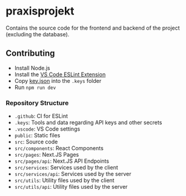 # praxisprojekt

Contains the source code for the frontend and backend of the project (excluding the database).

## Contributing

- Install Node.js
- Install the [VS Code ESLint Extension](https://marketplace.visualstudio.com/items?itemName=dbaeumer.vscode-eslint)
- Copy [key.json](https://confluence.praxisprojekt.cf/display/TEC/key.json) into the `.keys` folder
- Run `npm run dev`


### Repository Structure

- `.github`: CI for ESLint
- `.keys`: Tools and data regarding API keys and other secrets
- `.vscode`: VS Code settings
- `public`: Static files
- `src`: Source code
- `src/components`: React Components
- `src/pages`: Next.JS Pages
- `src/pages/api`: Next.JS API Endpoints
- `src/services`: Services used by the client
- `src/services/api`: Services used by the server
- `src/utils`: Utility files used by the client
- `src/utils/api`: Utility files used by the server